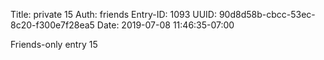 Title: private 15
Auth: friends
Entry-ID: 1093
UUID: 90d8d58b-cbcc-53ec-8c20-f300e7f28ea5
Date: 2019-07-08 11:46:35-07:00

Friends-only entry 15
